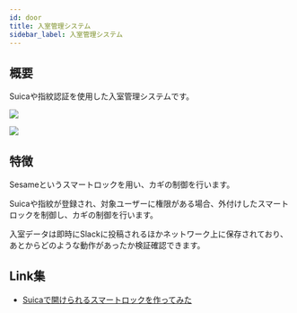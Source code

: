 ```yaml
---
id: door
title: 入室管理システム
sidebar_label: 入室管理システム
---
```


## 概要

Suicaや指紋認証を使用した入室管理システムです。
  
![](/img/2020/smartlock/5_2.png)


![](/img/docs/door/finger.jpg)

## 特徴

Sesameというスマートロックを用い、カギの制御を行います。

Suicaや指紋が登録され、対象ユーザーに権限がある場合、外付けしたスマートロックを制御し、カギの制御を行います。

入室データは即時にSlackに投稿されるほかネットワーク上に保存されており、あとからどのような動作があったか検証確認できます。


## Link集

- [Suicaで開けられるスマートロックを作ってみた](https://qiita.com/wamisnet/items/b8a3f204dc604124ea34)

